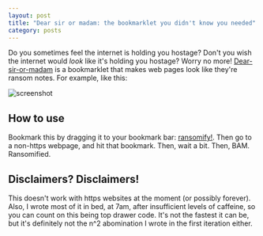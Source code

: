 ```yaml
---
layout: post
title: "Dear sir or madam: the bookmarklet you didn't know you needed"
category: posts
---
```


Do you sometimes feel the internet is holding you hostage? Don't you wish the internet would _look_ like it's holding you hostage? Worry no more! [Dear-sir-or-madam](https://github.com/notwaldorf/dear-sir-or-madam) is a bookmarklet that makes web pages look like they're ransom notes. For example, like this:

![screenshot](http://i.imgur.com/Hbcj9jE.png)

## How to use
Bookmark this by dragging it to your bookmark bar: <a href="javascript:var i,s,ss=['//raw2.github.com/notwaldorf/dear-sir-or-madam/master/ransom-it.js','//ajax.googleapis.com/ajax/libs/jquery/1.11.0/jquery.min.js'];for(i=0;i!=ss.length;i++){s=document.createElement('script');s.src=ss[i];document.body.appendChild(s);}void(0);">ransomify!</a>.
Then go to a non-https webpage, and hit that bookmark. Then, wait a bit. Then, BAM. Ransomified.

## Disclaimers? Disclaimers!
This doesn't work with https websites at the moment (or possibly forever). Also, I wrote most of it in bed, at 7am, after insufficient levels of caffeine, so you can count on this being top drawer code. It's not the fastest it can be, but it's definitely not the n^2 abomination I wrote in the first iteration either.
